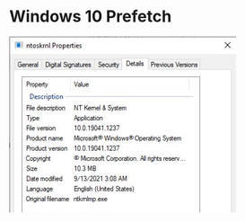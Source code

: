 # Windows 10 Prefetch

![PrefetchWindows10](https://raw.githubusercontent.com/AndrewRathbun/DFIRArtifactMuseum/main/Windows/Prefetch/Win10/RathbunVM/RathbunVM_ntoskrnl.jpg)